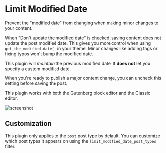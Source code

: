 # Limit Modified Date

Prevent the "modified date" from changing when making minor changes to your content.

When "Don't update the modified date" is checked, saving content does not update the post modified date. This gives you more control when using `get_the_modified_date()` in your theme. Minor changes like adding tags or fixing typos won't bump the modified date.

This plugin will *maintain* the previous modified date. It **does not** let you specify a custom modified date.

When you're ready to publish a major content change, you can uncheck this setting before saving the post.

This plugin works with both the Gutenberg block editor and the Classic editor.

![screenshot](https://d16rm1n165bd05.cloudfront.net/items/1o2B0D0z3e1B1s3p1B0U/screenshot.jpg?X-CloudApp-Visitor-Id=78955b2d79e4b4c9650076a91b4db727&v=8e588652)


## Customization ##

This plugin only applies to the `post` post type by default. You can customize which post types it appears on using the `limit_modified_date_post_types` filter.
